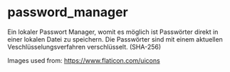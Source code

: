 # password_manager

Ein lokaler Passwort Manager, womit es möglich ist Passwörter direkt in einer lokalen Datei zu speichern. Die Passwörter sind mit einem 
aktuellen Veschlüsselungsverfahren verschlüsselt. (SHA-256)

Images used from: https://www.flaticon.com/uicons
